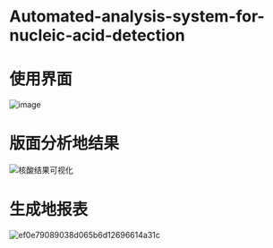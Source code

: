 # Automated-analysis-system-for-nucleic-acid-detection


# 使用界面
![image](https://user-images.githubusercontent.com/31054635/180737481-73bb19b7-f06d-42d5-8b7a-689380f4f886.png)

# 版面分析地结果

![核酸结果可视化](https://user-images.githubusercontent.com/31054635/180737854-deadc50b-1474-42f7-a2b7-5c8fd83c6bcd.png)

# 生成地报表
![ef0e79089038d065b6d12696614a31c](https://user-images.githubusercontent.com/31054635/180739388-a20ad225-fe37-498d-b197-fe0e773548ee.png)
